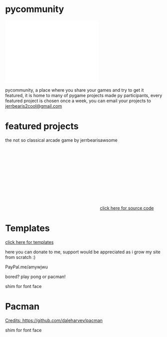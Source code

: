 # pycommunity
<embed src="pycommunity.pdf" width="300px" height="200px" /> <p>pycommunity, a place where you share your games and try to get it featured, it is home to many of pygame projects made py participants, every featured project is chosen once a week, you can email your projects to jerrbearis2cool@gmail.com</p>
<h1>featured projects</h1>
<p>the not so classical arcade game by jerrbearisawsome</p>
<embed src="my game-1.jpg" width="300px" height="200px" />
<a href="https://github.com/pycommunity30/pycommunity/blob/master/cool%20-%20Copy.py">click here for source code</a>
<h1>Templates</h1>
<a href="https://github.com/pycommunity30/pycommunity/blob/master/game%20templates">click here for templates</a>
<p>here you can donate to me, support would be appreciated as i grow my site from scratch :)</p>
<p>PayPal.me/amywjwu</p>
<p>bored? play pong or pacman!<p>

  <head>
    <p>              <p> <script src="pong.js"></script>
  </head>
  <body></body>
  <div id="shim">shim for font face</div>

<h1>Pacman</h1>

<p><a href="https://github.com/daleharvey/pacman" target="_blank">Credits: https://github.com/daleharvey/pacman</a></p>
 <head>
    <p>              <p> <script src="pacman.js"></script>
  </head>
  <body></body>
  <div id="shim">shim for font face</div>
<div id="pacman"></div>



